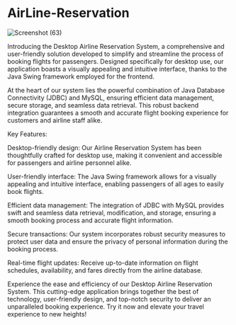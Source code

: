 # AirLine-Reservation
![Screenshot (63)](https://github.com/AishwaryaHeshannavar/AirLine-Reservation/assets/136494734/13aca2c7-20fc-47b4-bb88-9c377458dcac)


Introducing the Desktop Airline Reservation System, a comprehensive and user-friendly solution developed to simplify and streamline the process of booking flights for passengers. Designed specifically for desktop use, our application boasts a visually appealing and intuitive interface, thanks to the Java Swing framework employed for the frontend.

At the heart of our system lies the powerful combination of Java Database Connectivity (JDBC) and MySQL, ensuring efficient data management, secure storage, and seamless data retrieval. This robust backend integration guarantees a smooth and accurate flight booking experience for customers and airline staff alike.

Key Features:

Desktop-friendly design: Our Airline Reservation System has been thoughtfully crafted for desktop use, making it convenient and accessible for passengers and airline personnel alike.

User-friendly interface: The Java Swing framework allows for a visually appealing and intuitive interface, enabling passengers of all ages to easily book flights.

Efficient data management: The integration of JDBC with MySQL provides swift and seamless data retrieval, modification, and storage, ensuring a smooth booking process and accurate flight information.

Secure transactions: Our system incorporates robust security measures to protect user data and ensure the privacy of personal information during the booking process.

Real-time flight updates: Receive up-to-date information on flight schedules, availability, and fares directly from the airline database.

Experience the ease and efficiency of our Desktop Airline Reservation System. This cutting-edge application brings together the best of technology, user-friendly design, and top-notch security to deliver an unparalleled booking experience. Try it now and elevate your travel experience to new heights!
